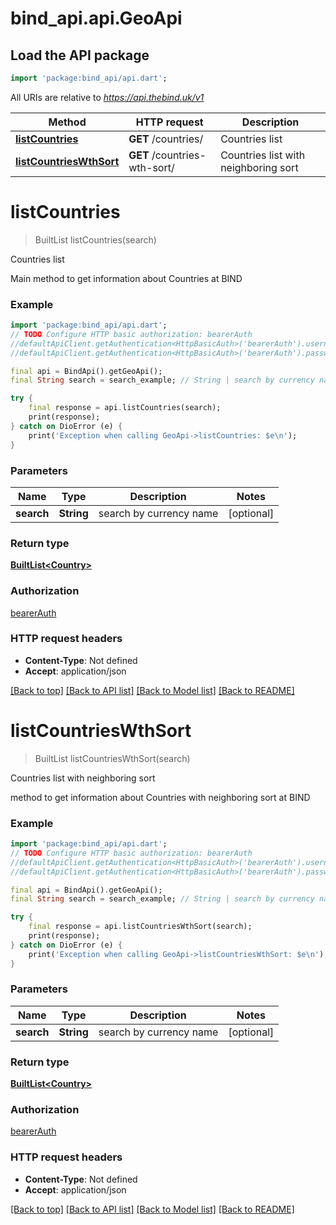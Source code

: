 # bind_api.api.GeoApi

## Load the API package
```dart
import 'package:bind_api/api.dart';
```

All URIs are relative to *https://api.thebind.uk/v1*

Method | HTTP request | Description
------------- | ------------- | -------------
[**listCountries**](GeoApi.md#listcountries) | **GET** /countries/ | Countries list
[**listCountriesWthSort**](GeoApi.md#listcountrieswthsort) | **GET** /countries-wth-sort/ | Countries list with neighboring sort


# **listCountries**
> BuiltList<Country> listCountries(search)

Countries list

Main method to get information about Countries at BIND

### Example
```dart
import 'package:bind_api/api.dart';
// TODO Configure HTTP basic authorization: bearerAuth
//defaultApiClient.getAuthentication<HttpBasicAuth>('bearerAuth').username = 'YOUR_USERNAME'
//defaultApiClient.getAuthentication<HttpBasicAuth>('bearerAuth').password = 'YOUR_PASSWORD';

final api = BindApi().getGeoApi();
final String search = search_example; // String | search by currency name

try {
    final response = api.listCountries(search);
    print(response);
} catch on DioError (e) {
    print('Exception when calling GeoApi->listCountries: $e\n');
}
```

### Parameters

Name | Type | Description  | Notes
------------- | ------------- | ------------- | -------------
 **search** | **String**| search by currency name | [optional] 

### Return type

[**BuiltList&lt;Country&gt;**](Country.md)

### Authorization

[bearerAuth](../README.md#bearerAuth)

### HTTP request headers

 - **Content-Type**: Not defined
 - **Accept**: application/json

[[Back to top]](#) [[Back to API list]](../README.md#documentation-for-api-endpoints) [[Back to Model list]](../README.md#documentation-for-models) [[Back to README]](../README.md)

# **listCountriesWthSort**
> BuiltList<Country> listCountriesWthSort(search)

Countries list with neighboring sort

method to get information about Countries with neighboring sort at BIND

### Example
```dart
import 'package:bind_api/api.dart';
// TODO Configure HTTP basic authorization: bearerAuth
//defaultApiClient.getAuthentication<HttpBasicAuth>('bearerAuth').username = 'YOUR_USERNAME'
//defaultApiClient.getAuthentication<HttpBasicAuth>('bearerAuth').password = 'YOUR_PASSWORD';

final api = BindApi().getGeoApi();
final String search = search_example; // String | search by currency name

try {
    final response = api.listCountriesWthSort(search);
    print(response);
} catch on DioError (e) {
    print('Exception when calling GeoApi->listCountriesWthSort: $e\n');
}
```

### Parameters

Name | Type | Description  | Notes
------------- | ------------- | ------------- | -------------
 **search** | **String**| search by currency name | [optional] 

### Return type

[**BuiltList&lt;Country&gt;**](Country.md)

### Authorization

[bearerAuth](../README.md#bearerAuth)

### HTTP request headers

 - **Content-Type**: Not defined
 - **Accept**: application/json

[[Back to top]](#) [[Back to API list]](../README.md#documentation-for-api-endpoints) [[Back to Model list]](../README.md#documentation-for-models) [[Back to README]](../README.md)

